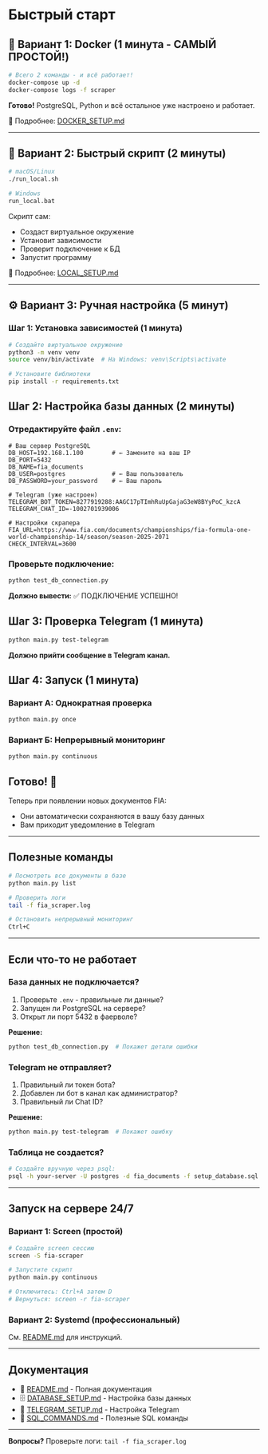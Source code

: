 # Быстрый старт

## 🐳 Вариант 1: Docker (1 минута - САМЫЙ ПРОСТОЙ!)

```bash
# Всего 2 команды - и всё работает!
docker-compose up -d
docker-compose logs -f scraper
```

**Готово!** PostgreSQL, Python и всё остальное уже настроено и работает.

📖 Подробнее: [DOCKER_SETUP.md](DOCKER_SETUP.md)

---

## 🚀 Вариант 2: Быстрый скрипт (2 минуты)

```bash
# macOS/Linux
./run_local.sh

# Windows
run_local.bat
```

Скрипт сам:
- Создаст виртуальное окружение
- Установит зависимости
- Проверит подключение к БД
- Запустит программу

📖 Подробнее: [LOCAL_SETUP.md](LOCAL_SETUP.md)

---

## ⚙️ Вариант 3: Ручная настройка (5 минут)

### Шаг 1: Установка зависимостей (1 минута)

```bash
# Создайте виртуальное окружение
python3 -m venv venv
source venv/bin/activate  # На Windows: venv\Scripts\activate

# Установите библиотеки
pip install -r requirements.txt
```

## Шаг 2: Настройка базы данных (2 минуты)

### Отредактируйте файл `.env`:

```env
# Ваш сервер PostgreSQL
DB_HOST=192.168.1.100        # ← Замените на ваш IP
DB_PORT=5432
DB_NAME=fia_documents
DB_USER=postgres             # ← Ваш пользователь
DB_PASSWORD=your_password    # ← Ваш пароль

# Telegram (уже настроен)
TELEGRAM_BOT_TOKEN=8277919288:AAGC17pTImhRuUpGajaG3eW8BYyPoC_kzcA
TELEGRAM_CHAT_ID=-1002701939006

# Настройки скрапера
FIA_URL=https://www.fia.com/documents/championships/fia-formula-one-world-championship-14/season/season-2025-2071
CHECK_INTERVAL=3600
```

### Проверьте подключение:

```bash
python test_db_connection.py
```

**Должно вывести:** ✅ ПОДКЛЮЧЕНИЕ УСПЕШНО!

## Шаг 3: Проверка Telegram (1 минута)

```bash
python main.py test-telegram
```

**Должно прийти сообщение в Telegram канал.**

## Шаг 4: Запуск (1 минута)

### Вариант А: Однократная проверка

```bash
python main.py once
```

### Вариант Б: Непрерывный мониторинг

```bash
python main.py continuous
```

## Готово! 🎉

Теперь при появлении новых документов FIA:
- Они автоматически сохраняются в вашу базу данных
- Вам приходит уведомление в Telegram

---

## Полезные команды

```bash
# Посмотреть все документы в базе
python main.py list

# Проверить логи
tail -f fia_scraper.log

# Остановить непрерывный мониторинг
Ctrl+C
```

---

## Если что-то не работает

### База данных не подключается?

1. Проверьте `.env` - правильные ли данные?
2. Запущен ли PostgreSQL на сервере?
3. Открыт ли порт 5432 в фаерволе?

**Решение:**
```bash
python test_db_connection.py  # Покажет детали ошибки
```

### Telegram не отправляет?

1. Правильный ли токен бота?
2. Добавлен ли бот в канал как администратор?
3. Правильный ли Chat ID?

**Решение:**
```bash
python main.py test-telegram  # Покажет ошибку
```

### Таблица не создается?

```bash
# Создайте вручную через psql:
psql -h your-server -U postgres -d fia_documents -f setup_database.sql
```

---

## Запуск на сервере 24/7

### Вариант 1: Screen (простой)

```bash
# Создайте screen сессию
screen -S fia-scraper

# Запустите скрипт
python main.py continuous

# Отключитесь: Ctrl+A затем D
# Вернуться: screen -r fia-scraper
```

### Вариант 2: Systemd (профессиональный)

См. [README.md](README.md#пример-2-запуск-как-systemd-сервис) для инструкций.

---

## Документация

- 📖 [README.md](README.md) - Полная документация
- 🗄️ [DATABASE_SETUP.md](DATABASE_SETUP.md) - Настройка базы данных
- 📱 [TELEGRAM_SETUP.md](TELEGRAM_SETUP.md) - Настройка Telegram
- 💾 [SQL_COMMANDS.md](SQL_COMMANDS.md) - Полезные SQL команды

---

**Вопросы?** Проверьте логи: `tail -f fia_scraper.log`
